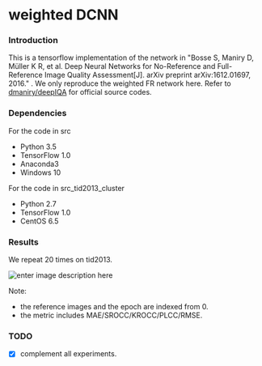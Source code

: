 # weighted DCNN

### Introduction
This is a tensorflow implementation of the network in "Bosse S, Maniry D, Müller K R, et al. Deep Neural Networks for No-Reference and Full-Reference Image Quality Assessment[J]. arXiv preprint arXiv:1612.01697, 2016." .
We only reproduce the weighted FR network here. Refer to [dmaniry/deepIQA][source code] for official source codes.

### Dependencies
For the code in src
- Python 3.5
- TensorFlow 1.0
- Anaconda3
- Windows 10

For the code in src_tid2013_cluster
- Python 2.7
- TensorFlow 1.0
- CentOS 6.5

### Results
We repeat 20 times on tid2013.

![enter image description here](%28http://img.taopic.com/uploads/allimg/120727/201995-120HG1030762.jpg)





Note:
- the reference images and the epoch are indexed from 0.
- the metric  includes  MAE/SROCC/KROCC/PLCC/RMSE.

### TODO
- [x] complement all experiments.

[source code]: https://github.com/dmaniry/deepIQA
